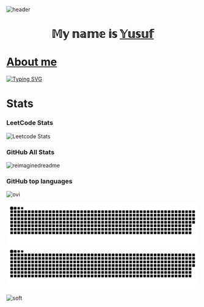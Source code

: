 ![header](https://capsule-render.vercel.app/api?type=waving&color=gradient&height=256&section=header&text=Hello%20World!&fontSize=75&animation=fadeIn&fontAlignY=38&desc=Welcome%20to%20my%20GitHub%20profile!%20Put%20stars,%20fork%20and%20contribute!&descAlignY=51&descAlign=62)

<h1 align="center">𝕄𝕪 𝕟𝕒𝕞𝕖 𝕚𝕤 <a href="https://github.com/Senior-Bogatyrev/Senior-Bogatyrev/" target="_blank">𝕐𝕦𝕤𝕦𝕗</h1>

# About me

[![Typing SVG](https://readme-typing-svg.herokuapp.com?color=%2336BCF7&lines=Computer+science+student)](https://git.io/typing-svg)

# Stats

### LeetCode Stats
![Leetcode Stats](https://leetcard.jacoblin.cool/Yusuf_Bogatyrev?font=Dancing_Script)

### GitHub All Stats
<img src="https://myreadme.vercel.app/api/embed/Senior-Bogatyrev?panels=userstatistics,toprepositories,toplanguages,commitgraph" alt="reimaginedreadme" />

### GitHub top languages
<img src="https://github-readme-stats.vercel.app/api/top-langs?username=Senior-Bogatyrev&show_icons=true&locale=en&layout=compact&theme=chartreuse-dark" alt="ovi" />


![github contribution grid snake animation](https://raw.githubusercontent.com/teuchezh/teuchezh/output/github-contribution-grid-snake-dark.svg#gh-dark-mode-only)![github contribution grid snake animation](https://raw.githubusercontent.com/teuchezh/teuchezh/output/github-contribution-grid-snake.svg#gh-light-mode-only)

![soft](https://capsule-render.vercel.app/api?type=soft&color=gradient&text=Come%20again!&fontSize=40&animation=twinkling)

